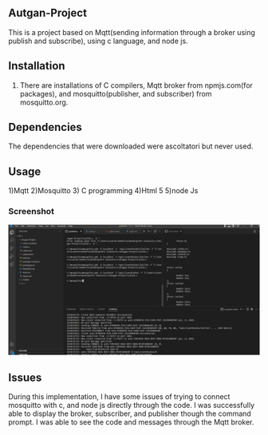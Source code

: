 ## Autgan-Project
This is a project based on Mqtt(sending information through a broker using publish and subscribe), using c language, and node js.

## Installation
1) There are installations of C compilers, Mqtt broker from npmjs.com(for packages), and mosquitto(publisher, and subscriber) from mosquitto.org.

## Dependencies
The dependencies that were downloaded were ascoltatori but never used.

## Usage
1)Mqtt
2)Mosquitto
3) C programming
4)Html 5
5)node Js

### Screenshot
![MQTT Visual](./images/MQTTvisual.png)

## Issues
During this implementation, I have some issues of trying to connect mosquitto with c, and node js directly through the code. I was successfully able to display the broker, subscriber, and publisher though the command prompt. I was able to see the code and messages through the Mqtt broker.

